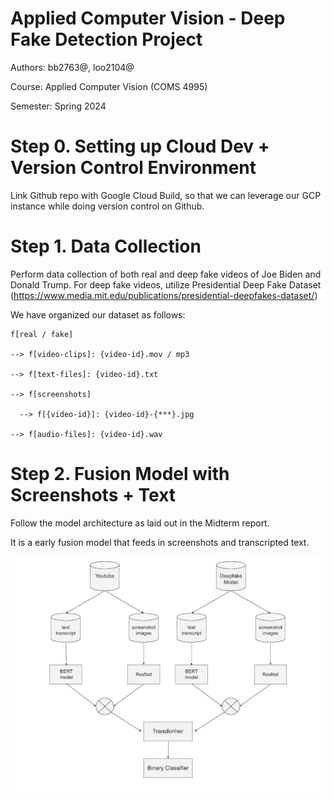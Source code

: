 # Applied Computer Vision - Deep Fake Detection Project

Authors: bb2763@, loo2104@

Course: Applied Computer Vision (COMS 4995)

Semester: Spring 2024

# Step 0. Setting up Cloud Dev + Version Control Environment

Link Github repo with Google Cloud Build, so that we can leverage our GCP instance while doing version control on Github.

# Step 1. Data Collection

Perform data collection of both real and deep fake videos of Joe Biden and Donald Trump. For deep fake videos, utilize Presidential Deep Fake Dataset (https://www.media.mit.edu/publications/presidential-deepfakes-dataset/)

We have organized our dataset as follows:

```
f[real / fake]

--> f[video-clips]: {video-id}.mov / mp3

--> f[text-files]: {video-id}.txt

--> f[screenshots]

  --> f[{video-id}]: {video-id}-{***}.jpg

--> f[audio-files]: {video-id}.wav
```

# Step 2. Fusion Model with Screenshots + Text

Follow the model architecture as laid out in the Midterm report.

It is a early fusion model that feeds in screenshots and transcripted text.

![Model Architecture 1](https://github.com/jackieBack/acv-deepfake-detection/blob/main/assets/model_architecture_1.png)
